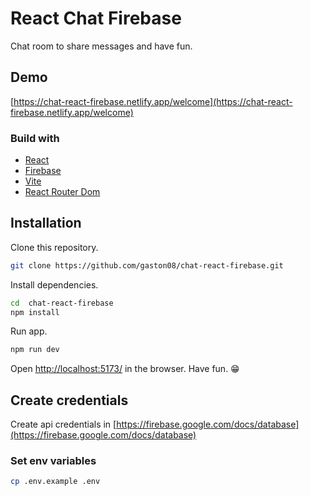 # React Chat Firebase

Chat room to share messages and have fun.

## Demo
[https://chat-react-firebase.netlify.app/welcome](https://chat-react-firebase.netlify.app/welcome)

### Build with
- [React](https://react.dev/)
- [Firebase](https://firebase.google.com/)
- [Vite](https://vitejs.dev/)
- [React Router Dom](https://reactrouter.com/en/main)

## Installation

Clone this repository.

```bash
git clone https://github.com/gaston08/chat-react-firebase.git
```
Install dependencies.
```bash
cd  chat-react-firebase
npm install
```

Run app.
```bash
npm run dev
```
Open [http://localhost:5173/](http://localhost:5173/) in the browser.
Have fun. 😁

## Create credentials

Create api credentials in [https://firebase.google.com/docs/database](https://firebase.google.com/docs/database)

### Set env variables

```bash
cp .env.example .env
```

